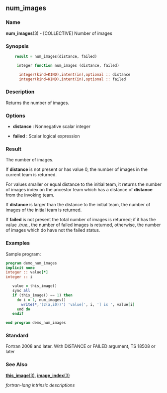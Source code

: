 ## num_images

### **Name**

**num_images**(3) - \[COLLECTIVE\] Number of images

### **Synopsis**
```fortran
    result = num_images(distance, failed)
```
```fortran
     integer function num_images (distance, failed)

      integer(kind=KIND),intent(in),optional :: distance
      integer(kind=KIND),intent(in),optional :: failed
```
### **Description**

Returns the number of images.

### **Options**

- **distance**
  : Nonnegative scalar integer

- **failed**
  : Scalar logical expression

### **Result**

  The number of images.

  If **distance** is not present or has value 0, the number of images
  in the current team is returned.

  For values smaller or equal distance to the initial team, it returns
  the number of images index on the ancestor team which has a distance
  of **distance** from the invoking team.

  If **distance** is larger than the distance to the initial team,
  the number of images of the initial team is returned.

  If **failed** is not present the total number of images is returned;
  if it has the value _.true._, the number of failed images is returned,
  otherwise, the number of images which do have not the failed status.

### **Examples**

Sample program:

```fortran
program demo_num_images
implicit none
integer :: value[*]
integer :: i

   value = this_image()
   sync all
   if (this_image() == 1) then
     do i = 1, num_images()
       write(*,'(2(a,i0))') 'value[', i, '] is ', value[i]
     end do
   endif

end program demo_num_images
```

### **Standard**

Fortran 2008 and later. With DISTANCE or FAILED argument, TS 18508 or later

### **See Also**

[**this_image**(3)](#this_image),
[**image_index**(3)](#this_index)

 _fortran-lang intrinsic descriptions_
